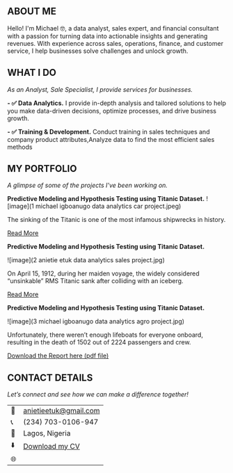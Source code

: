 <!--Section 1: Introduce yourself-->
## ABOUT ME

Hello! I'm Michael 🤓, a data analyst, sales expert, and financial consultant with a passion for turning data into actionable insights and generating revenues. With experience across sales, operations, finance, and customer service, I help businesses solve challenges and unlock growth.


<!--Mention your top/relevant skills here - core and soft skills-->
## WHAT I DO

*As an Analyst, Sale Specialist, I provide services for businesses.*

**- ✅ Data Analytics.**
I provide in-depth analysis and tailored solutions to help you make data-driven decisions, optimize processes, and drive business growth. 

**- ✅ Training & Development.**
Conduct training in sales techniques and company product attributes,Analyze data to find the most efficient sales methods


<!--Section 2: List 3-4 key projects-->
## MY PORTFOLIO 

*A glimpse of some of the projects I've been working on.*

**Predictive Modeling and Hypothesis Testing using Titanic Dataset.**
![image](1 michael igboanugo data analytics car project.jpeg)

The sinking of the Titanic is one of the most infamous shipwrecks in history.


[Read More](https://www.linkedin.com/pulse/predictive-modeling-hypothesis-testing-using-titanic-dataset-anietie/)

**Predictive Modeling and Hypothesis Testing using Titanic Dataset.**

![image](2 anietie etuk data analytics sales project.jpg)

On April 15, 1912, during her maiden voyage, the widely considered “unsinkable” RMS Titanic sank after colliding with an iceberg. 

[Read More](https://www.linkedin.com/pulse/predictive-modeling-hypothesis-testing-using-titanic-dataset-anietie/)

**Predictive Modeling and Hypothesis Testing using Titanic Dataset.**

![image](3 michael igboanugo data analytics agro project.jpg)

Unfortunately, there weren’t enough lifeboats for everyone onboard, resulting in the death of 1502 out of 2224 passengers and crew. 

<a href="17 How to Present Data to Executives by michael igboanugo.pdf">Download the Report here (pdf file)</a>


## CONTACT DETAILS

*Let’s connect and see how we can make a difference together!*
<table>
  <tbody>
    <tr>
      <td>📧</td>
      <td><a href="mailto:anietieetuk@gmail.com">anietieetuk@gmail.com</a></td>
    </tr>
    <tr>
      <td>📞</td>
      <td>(234) 703-0106-947</td>
    </tr>
    <tr>
      <td>📍</td>
      <td>Lagos, Nigeria</td>
    </tr>
    <tr>
      <td>⬇️</td>
      <td><a href="https://https://igboanugo1.github.io/Portfolio//docs/Profile.pdf">Download my CV</a></td>
    </tr>
    <tr>
      <td>🌐</td>

